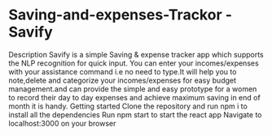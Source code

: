 # Saving-and-expenses-Trackor - Savify
Description
Savify is a simple Saving & expense tracker app which supports the NLP recognition for quick input. You can enter your incomes/expenses with your assistance command i.e no need to type.It will help you to note,delete and categorize your incomes/expenses for easy budget management.and can provide the simple and easy prototype for a women to record their day to day expenses and achieve maximum saving in end of month it is handy.
Getting started
Clone the repository and run npm i to install all the dependencies
Run npm start to start the react app
Navigate to localhost:3000 on your browser
